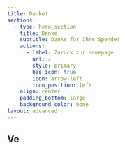 ```yaml
---
title: Danke!
sections:
  - type: hero_section
    title: Danke
    subtitle: Danke für Ihre Spende!
    actions:
      - label: Zurück zur Homepage
        url: /
        style: primary
        has_icon: true
        icon: arrow-left
        icon_position: left
    align: center
    padding_bottom: large
    background_color: none
layout: advanced
---
```

## Ve
